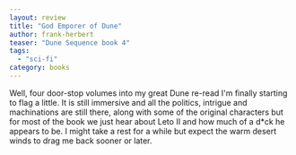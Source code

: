 ```yaml
---
layout: review
title: "God Emporer of Dune"
author: frank-herbert
teaser: "Dune Sequence book 4"
tags:
  - "sci-fi"
category: books
---
```


Well, four door-stop volumes into my great Dune re-read I'm finally starting to flag a little.
It is still immersive and all the politics, intrigue and machinations are still there, along
with some of the original characters but for most of the book we just hear about Leto II
and how much of a d*ck he appears to be. I might take a rest for a while but expect the
warm desert winds to drag me back sooner or later.
